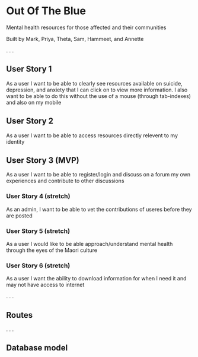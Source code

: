 # Out Of The Blue
Mental health resources for those affected and their communities

Built by Mark, Priya, Theta, Sam, Hammeet, and Annette

.
.
.

## User Story 1
As a user I want to be able to clearly see resources available on suicide, depression, and anxiety that I can click on to view more information. I also want to be able to do this without the use of a mouse (through tab-indexes) and also on my mobile



## User Story 2
As a user I want to be able to access resources directly relevent to my identity



## User Story 3 (MVP)
As a user I want to be able to register/login and discuss on a forum my own experiences and contribute to other discussions



### User Story 4 (stretch)
As an admin, I want to be able to vet the contributions of useres before they are posted



### User Story 5 (stretch)
As a user I would like to be able approach/understand mental health through the eyes of the Maori culture




### User Story 6 (stretch)
As a user I want the ability to download information for when I need it and may not have access to internet

.
.
.

## Routes

.
.
.

## Database model

